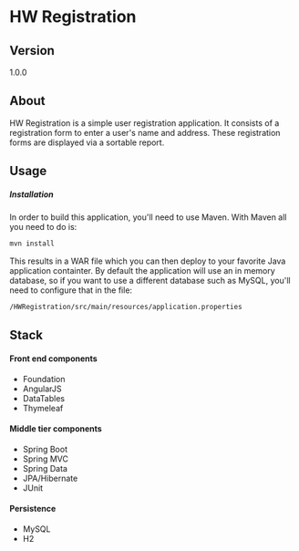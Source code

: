 # HW Registration
## Version
1.0.0

## About
HW Registration is a simple user registration application.  It consists of a registration form to enter a user's name and address.  These registration forms are displayed via a sortable report.

## Usage
##### Installation
In order to build this application, you'll need to use Maven.  With Maven all you need to do is:
```sh
mvn install
```
This results in a WAR file which you can then deploy to your favorite Java application containter.  By default the application will use an in memory database, so if you want to use a different database such as MySQL, you'll need to configure that in the file:
```sh
/HWRegistration/src/main/resources/application.properties
```
## Stack

#### Front end components
  - Foundation
  - AngularJS
  - DataTables
  - Thymeleaf
#### Middle tier components
  - Spring Boot
  - Spring MVC
  - Spring Data
  - JPA/Hibernate
  - JUnit
#### Persistence
  - MySQL
  - H2
